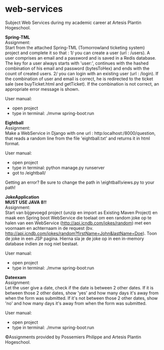 # web-services<br/>
Subject Web Services during my academic career at Artesis Plantin Hogeschool.

**Spring-TML**<br/>
Assignment:<br/>
Start from the attached Spring-TML (Tomorrowland ticketing system) project and complete it so that :
1/ you can create a user (url : /users). A user comprises an email and a password and is saved in a Redis database. The key for a user always starts with 'user:', continues with the hashed combination of his email and password  (bytesToHex) and ends with the count of created users.
2/ you can login with an existing user (url : /login). If the combination of user and email is correct, he is redirected to the ticket sale (see buyTicket.html and getTicket). If the combination is not correct, an appropriate error message is shown.

User manual:
- open project
- type in terminal: ./mvnw spring-boot:run


**Eightball**<br/>
Assignment:<br/>
Make a WebService in Django with one url : http:localhost:/8000/question, that reads a random line from the file 'eightball.txt' and returns it in html format.

User manual:
- open project
- type in terminal: python manage.py runserver
- got to /eightball/

Getting an error? Be sure to change the path in \eightball\views.py to your path!

**JokeApplication<br/>
MUST USE JAVA 8!!**<br/>
Assignment:<br/>
Start van bijgevoegd project (unzip en import as Existing Maven Project) en maak een Spring boot WebService die toelaat om een random joke op te halen van een WebService (http://api.icndb.com/jokes/random) met een voornaam en achternaam in de request (bv. http://api.icndb.com/jokes/random?firstName=John&lastName=Doe).
Toon de joke in een JSP pagina. Hierna sla je de joke op in een in-memory database indien ze nog niet bestaat.

User manual:
- open project
- type in terminal: ./mvnw spring-boot:run

**Dateexam**<br/>
Assignment:<br/>
Let the user give a date, check if the date is between 2 other dates. If it is between those 2 other dates, show 'yes' and how many days it's away from when the form was submitted.
If it's not between those 2 other dates, show 'no' and  how many days it's away from when the form was submitted.

User manual:
- open project
- type in terminal: ./mvnw spring-boot:run

©Assignments provided by Possemiers Philippe and Artesis Plantin Hogeschool.



